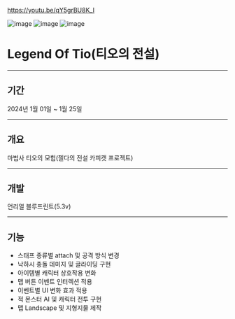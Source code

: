 https://youtu.be/qY5grBU8K_I

![image](https://github.com/Squid5O/TIO6_1/assets/101494070/28fb46d6-989c-43ce-9ea4-da24596ca451)
![image](https://github.com/Squid5O/TIO6_1/assets/101494070/8fe42710-0a7e-41ef-bdb6-42ed99bf1442)
![image](https://github.com/Squid5O/TIO6_1/assets/101494070/e0cb8d52-d5c8-4e3d-9698-2bbad7eba715)

# Legend Of Tio(티오의 전설)
-------------------
## 기간
2024년 1월 01일 ~ 1월 25일

-------------------
## 개요
마법사 티오의 모험(젤다의 전설 카피캣 프로젝트)

-------------------
## 개발
언리얼 블루프린트(5.3v)

-------------------
## 기능
- 스태프 종류별 attach 및 공격 방식 변경
- 낙하시 충돌 데미지 및 글라이딩 구현
- 아이템별 캐릭터 상호작용 변화
- 맵 버튼 이벤트 인터렉션 적용
- 이벤트별 UI 변화 효과 적용
- 적 몬스터 AI 및 캐릭터 전투 구현
- 맵 Landscape 및 지형지물 제작
